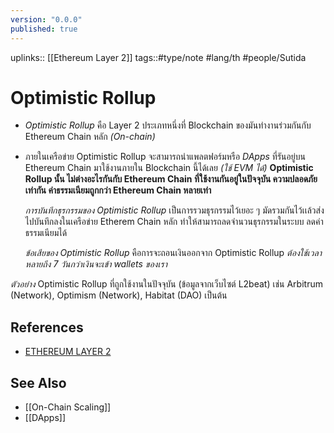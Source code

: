 ```yaml
---
version: "0.0.0"
published: true
---
```

uplinks:: [[Ethereum Layer 2]] 
tags::#type/note #lang/th #people/Sutida
# Optimistic Rollup
- *Optimistic Rollup*  คือ Layer 2 ประเภทหนึ่งที่ Blockchain ของมันทำงานร่วมกันกับ Ethereum Chain หลัก *(On-chain)*
- ภายในเครือข่าย Optimistic Rollup จะสามารถนำแพลตฟอร์มหรือ *DApps* ที่รันอยู่บน Ethereum Chain มาใช้งานภายใน Blockchain นี้ได้เลย *(ใช้ EVM ได้)*
  **Optimistic Rollup นั้น ไม่ต่างอะไรกันกับ Ethereum Chain ที่ใช้งานกันอยู่ในปัจจุบัน ความปลอดภัยเท่ากัน ค่าธรรมเนียมถูกกว่า Ethereum Chain หลายเท่า**
  
  *การบันทึกธุรกรรมของ Optimistic Rollup* เป็นการรวมธุรกรรมไว้เยอะ ๆ มัดรวมกันไว้เเล้วส่งไปบันทึกลงในเครือข่าย Etherem Chain หลัก ทำให้สามารถลดจำนวนธุรกรรมในระบบ ลดค่าธรรมเนียมได้
     
  *ข้อเสียของ Optimistic Rollup* คือการจะถอนเงินออกจาก Optimistic Rollup *ต้องใช้เวลาหลายถึง 7 วันกว่าเงินจะเข้า wallets ของเรา*
  
*ตัวอย่าง* Optimistic Rollup ที่ถูกใช้งานในปัจจุบัน (ข้อมูลจากเว็บไซต์ L2beat) เช่น 
 Arbitrum (Network), Optimism (Network), Habitat (DAO) เป็นต้น


## References
- [ETHEREUM LAYER 2](https://academy.bitcoinaddict.org/what-is-ethereum-layer-2/)

## See Also
- [[On-Chain Scaling]]
- [[DApps]]
